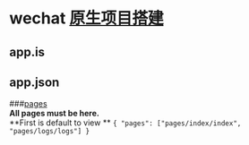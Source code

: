 # wechat [原生项目搭建](https://github.com/zce/weapp-boilerplate)
## app.is
## app.json
###[pages](https://developers.weixin.qq.com/miniprogram/dev/framework/config.html#pages)  
  **All pages must be here.**  
  **First is default to view **
`{
  "pages": ["pages/index/index", "pages/logs/logs"]
}`
